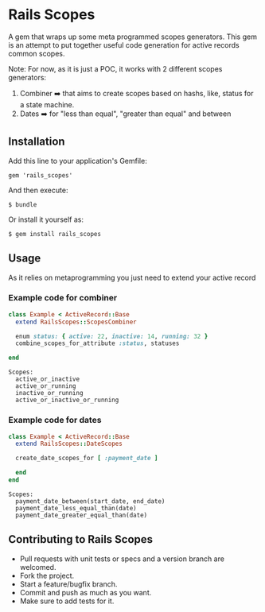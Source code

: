 # Rails Scopes

A gem that wraps up some meta programmed scopes generators. This gem is an attempt to put together useful code generation for active records common scopes. 

Note: For now, as it is just a POC, it works with 2 different scopes generators: 
  1. Combiner :arrow_right: that aims to create scopes based on hashs, like, status for a state machine.
  2. Dates :arrow_right: for "less than equal", "greater than equal" and between

## Installation

Add this line to your application's Gemfile:

    gem 'rails_scopes'

And then execute:

    $ bundle

Or install it yourself as:

    $ gem install rails_scopes

## Usage

As it relies on metaprogramming you just need to extend your active record

### Example code for combiner

```ruby
class Example < ActiveRecord::Base
  extend RailsScopes::ScopesCombiner

  enum status: { active: 22, inactive: 14, running: 32 }
  combine_scopes_for_attribute :status, statuses

end

```
```
Scopes:
  active_or_inactive
  active_or_running
  inactive_or_running
  active_or_inactive_or_running
```

### Example code for dates

```ruby
class Example < ActiveRecord::Base
  extend RailsScopes::DateScopes

  create_date_scopes_for [ :payment_date ]

  end
end
```
```
Scopes:
  payment_date_between(start_date, end_date)
  payment_date_less_equal_than(date)
  payment_date_greater_equal_than(date)
```

## Contributing to Rails Scopes
* Pull requests with unit tests or specs and a version branch are welcomed.
* Fork the project.
* Start a feature/bugfix branch.
* Commit and push as much as you want.
* Make sure to add tests for it. 
